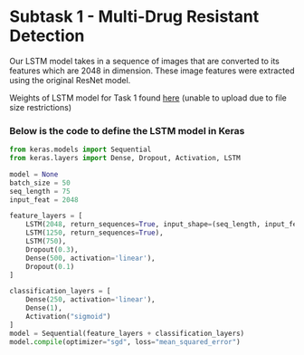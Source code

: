 # Subtask 1 - Multi-Drug Resistant Detection

Our LSTM model takes in a sequence of images that are converted to its features which are 2048 in dimension. These image features were extracted using the original ResNet model.

Weights of LSTM model for Task 1 found [here](https://www.dropbox.com/s/plu542ns1fgr3yx/Resnet50_T1_sgd_LSTM_v7_epoch_5?dl=0)
(unable to upload due to file size restrictions)

### Below is the code to define the LSTM model in Keras
```python
from keras.models import Sequential
from keras.layers import Dense, Dropout, Activation, LSTM

model = None
batch_size = 50
seq_length = 75
input_feat = 2048

feature_layers = [
    LSTM(2048, return_sequences=True, input_shape=(seq_length, input_feat)),
    LSTM(1250, return_sequences=True),
    LSTM(750),
    Dropout(0.3),
    Dense(500, activation='linear'),
    Dropout(0.1)
]

classification_layers = [
    Dense(250, activation='linear'),
    Dense(1),
    Activation("sigmoid")
]
model = Sequential(feature_layers + classification_layers)
model.compile(optimizer="sgd", loss="mean_squared_error")
```

